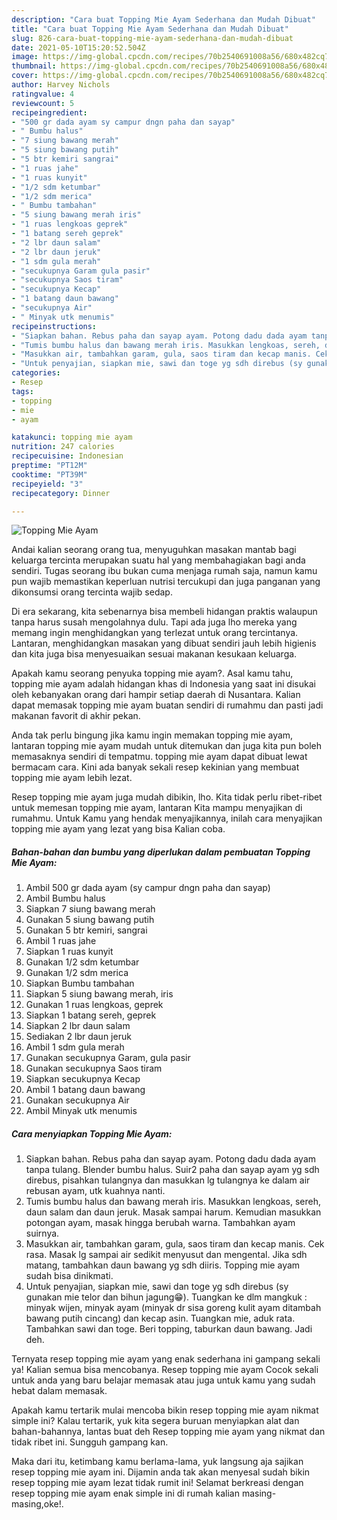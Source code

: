 ```yaml
---
description: "Cara buat Topping Mie Ayam Sederhana dan Mudah Dibuat"
title: "Cara buat Topping Mie Ayam Sederhana dan Mudah Dibuat"
slug: 826-cara-buat-topping-mie-ayam-sederhana-dan-mudah-dibuat
date: 2021-05-10T15:20:52.504Z
image: https://img-global.cpcdn.com/recipes/70b2540691008a56/680x482cq70/topping-mie-ayam-foto-resep-utama.jpg
thumbnail: https://img-global.cpcdn.com/recipes/70b2540691008a56/680x482cq70/topping-mie-ayam-foto-resep-utama.jpg
cover: https://img-global.cpcdn.com/recipes/70b2540691008a56/680x482cq70/topping-mie-ayam-foto-resep-utama.jpg
author: Harvey Nichols
ratingvalue: 4
reviewcount: 5
recipeingredient:
- "500 gr dada ayam sy campur dngn paha dan sayap"
- " Bumbu halus"
- "7 siung bawang merah"
- "5 siung bawang putih"
- "5 btr kemiri sangrai"
- "1 ruas jahe"
- "1 ruas kunyit"
- "1/2 sdm ketumbar"
- "1/2 sdm merica"
- " Bumbu tambahan"
- "5 siung bawang merah iris"
- "1 ruas lengkoas geprek"
- "1 batang sereh geprek"
- "2 lbr daun salam"
- "2 lbr daun jeruk"
- "1 sdm gula merah"
- "secukupnya Garam gula pasir"
- "secukupnya Saos tiram"
- "secukupnya Kecap"
- "1 batang daun bawang"
- "secukupnya Air"
- " Minyak utk menumis"
recipeinstructions:
- "Siapkan bahan. Rebus paha dan sayap ayam. Potong dadu dada ayam tanpa tulang. Blender bumbu halus. Suir2 paha dan sayap ayam yg sdh direbus, pisahkan tulangnya dan masukkan lg tulangnya ke dalam air rebusan ayam, utk kuahnya nanti."
- "Tumis bumbu halus dan bawang merah iris. Masukkan lengkoas, sereh, daun salam dan daun jeruk. Masak sampai harum. Kemudian masukkan potongan ayam, masak hingga berubah warna. Tambahkan ayam suirnya."
- "Masukkan air, tambahkan garam, gula, saos tiram dan kecap manis. Cek rasa. Masak lg sampai air sedikit menyusut dan mengental. Jika sdh matang, tambahkan daun bawang yg sdh diiris. Topping mie ayam sudah bisa dinikmati."
- "Untuk penyajian, siapkan mie, sawi dan toge yg sdh direbus (sy gunakan mie telor dan bihun jagung😁). Tuangkan ke dlm mangkuk : minyak wijen, minyak ayam (minyak dr sisa goreng kulit ayam ditambah bawang putih cincang) dan kecap asin. Tuangkan mie, aduk rata. Tambahkan sawi dan toge. Beri topping, taburkan daun bawang. Jadi deh."
categories:
- Resep
tags:
- topping
- mie
- ayam

katakunci: topping mie ayam 
nutrition: 247 calories
recipecuisine: Indonesian
preptime: "PT12M"
cooktime: "PT39M"
recipeyield: "3"
recipecategory: Dinner

---
```



![Topping Mie Ayam](https://img-global.cpcdn.com/recipes/70b2540691008a56/680x482cq70/topping-mie-ayam-foto-resep-utama.jpg)

Andai kalian seorang orang tua, menyuguhkan masakan mantab bagi keluarga tercinta merupakan suatu hal yang membahagiakan bagi anda sendiri. Tugas seorang ibu bukan cuma menjaga rumah saja, namun kamu pun wajib memastikan keperluan nutrisi tercukupi dan juga panganan yang dikonsumsi orang tercinta wajib sedap.

Di era  sekarang, kita sebenarnya bisa membeli hidangan praktis walaupun tanpa harus susah mengolahnya dulu. Tapi ada juga lho mereka yang memang ingin menghidangkan yang terlezat untuk orang tercintanya. Lantaran, menghidangkan masakan yang dibuat sendiri jauh lebih higienis dan kita juga bisa menyesuaikan sesuai makanan kesukaan keluarga. 



Apakah kamu seorang penyuka topping mie ayam?. Asal kamu tahu, topping mie ayam adalah hidangan khas di Indonesia yang saat ini disukai oleh kebanyakan orang dari hampir setiap daerah di Nusantara. Kalian dapat memasak topping mie ayam buatan sendiri di rumahmu dan pasti jadi makanan favorit di akhir pekan.

Anda tak perlu bingung jika kamu ingin memakan topping mie ayam, lantaran topping mie ayam mudah untuk ditemukan dan juga kita pun boleh memasaknya sendiri di tempatmu. topping mie ayam dapat dibuat lewat bermacam cara. Kini ada banyak sekali resep kekinian yang membuat topping mie ayam lebih lezat.

Resep topping mie ayam juga mudah dibikin, lho. Kita tidak perlu ribet-ribet untuk memesan topping mie ayam, lantaran Kita mampu menyajikan di rumahmu. Untuk Kamu yang hendak menyajikannya, inilah cara menyajikan topping mie ayam yang lezat yang bisa Kalian coba.

<!--inarticleads1-->

##### Bahan-bahan dan bumbu yang diperlukan dalam pembuatan Topping Mie Ayam:

1. Ambil 500 gr dada ayam (sy campur dngn paha dan sayap)
1. Ambil  Bumbu halus
1. Siapkan 7 siung bawang merah
1. Gunakan 5 siung bawang putih
1. Gunakan 5 btr kemiri, sangrai
1. Ambil 1 ruas jahe
1. Siapkan 1 ruas kunyit
1. Gunakan 1/2 sdm ketumbar
1. Gunakan 1/2 sdm merica
1. Siapkan  Bumbu tambahan
1. Siapkan 5 siung bawang merah, iris
1. Gunakan 1 ruas lengkoas, geprek
1. Siapkan 1 batang sereh, geprek
1. Siapkan 2 lbr daun salam
1. Sediakan 2 lbr daun jeruk
1. Ambil 1 sdm gula merah
1. Gunakan secukupnya Garam, gula pasir
1. Gunakan secukupnya Saos tiram
1. Siapkan secukupnya Kecap
1. Ambil 1 batang daun bawang
1. Gunakan secukupnya Air
1. Ambil  Minyak utk menumis




<!--inarticleads2-->

##### Cara menyiapkan Topping Mie Ayam:

1. Siapkan bahan. Rebus paha dan sayap ayam. Potong dadu dada ayam tanpa tulang. Blender bumbu halus. Suir2 paha dan sayap ayam yg sdh direbus, pisahkan tulangnya dan masukkan lg tulangnya ke dalam air rebusan ayam, utk kuahnya nanti.
1. Tumis bumbu halus dan bawang merah iris. Masukkan lengkoas, sereh, daun salam dan daun jeruk. Masak sampai harum. Kemudian masukkan potongan ayam, masak hingga berubah warna. Tambahkan ayam suirnya.
1. Masukkan air, tambahkan garam, gula, saos tiram dan kecap manis. Cek rasa. Masak lg sampai air sedikit menyusut dan mengental. Jika sdh matang, tambahkan daun bawang yg sdh diiris. Topping mie ayam sudah bisa dinikmati.
1. Untuk penyajian, siapkan mie, sawi dan toge yg sdh direbus (sy gunakan mie telor dan bihun jagung😁). Tuangkan ke dlm mangkuk : minyak wijen, minyak ayam (minyak dr sisa goreng kulit ayam ditambah bawang putih cincang) dan kecap asin. Tuangkan mie, aduk rata. Tambahkan sawi dan toge. Beri topping, taburkan daun bawang. Jadi deh.




Ternyata resep topping mie ayam yang enak sederhana ini gampang sekali ya! Kalian semua bisa mencobanya. Resep topping mie ayam Cocok sekali untuk anda yang baru belajar memasak atau juga untuk kamu yang sudah hebat dalam memasak.

Apakah kamu tertarik mulai mencoba bikin resep topping mie ayam nikmat simple ini? Kalau tertarik, yuk kita segera buruan menyiapkan alat dan bahan-bahannya, lantas buat deh Resep topping mie ayam yang nikmat dan tidak ribet ini. Sungguh gampang kan. 

Maka dari itu, ketimbang kamu berlama-lama, yuk langsung aja sajikan resep topping mie ayam ini. Dijamin anda tak akan menyesal sudah bikin resep topping mie ayam lezat tidak rumit ini! Selamat berkreasi dengan resep topping mie ayam enak simple ini di rumah kalian masing-masing,oke!.

